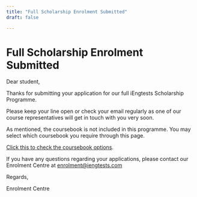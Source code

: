 ```yaml
---
title: "Full Scholarship Enrolment Submitted"
draft: false

---
```


# Full Scholarship Enrolment Submitted

Dear student,

Thanks for submitting your application for our full iEngtests Scholarship Programme. 

Please keep your line open or check your email regularly as one of our course representatives will get in touch with you very soon. 

As mentioned, the coursebook is not included in this programme. You may select which coursebook you require through this page. 

[Click this to check the coursebook options](https://iengtests.com/coursebook).

If you have any questions regarding your applications, please contact our Enrolment Centre at enrolment@iengtests.com

Regards, 

Enrolment Centre 